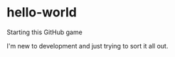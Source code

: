 # hello-world
Starting this GitHub game

I'm new to development and just trying to sort it all out.
